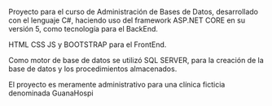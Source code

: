 Proyecto para el curso de Administración de Bases de Datos, desarrollado con el lenguaje C#, haciendo uso del framework ASP.NET CORE  en su versión 5, como tecnología para el BackEnd. 

HTML CSS JS y BOOTSTRAP para el FrontEnd.

Como motor de base de datos se utilizó SQL SERVER, para la creación de la base de datos y los procedimientos almacenados.

El proyecto es meramente administrativo para una clínica ficticia denominada GuanaHospi

